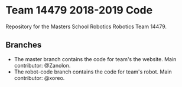 # Team 14479 2018-2019 Code
Repository for the Masters School Robotics Robotics Team 14479.
## Branches
* The master branch contains the code for team's the website. Main contributor: @Zanolon.
* The robot-code branch contains the code for team's robot. Main contributor: @xoreo.
